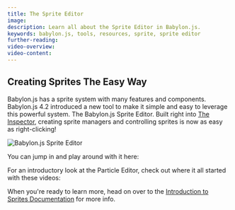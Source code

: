 ```yaml
---
title: The Sprite Editor
image: 
description: Learn all about the Sprite Editor in Babylon.js.
keywords: babylon.js, tools, resources, sprite, sprite editor
further-reading:
video-overview:
video-content:
---
```


## Creating Sprites The Easy Way

Babylon.js has a sprite system with many features and components. Babylon.js 4.2 introduced a new tool to make it simple and easy to leverage this powerful system. The Babylon.js Sprite Editor. Built right into [The Inspector](/toolsAndResources/inspector), creating sprite managers and controlling sprites is now as easy as right-clicking!

<img src="/img/tools/spriteEditor.jpg" title="Babylon.js Sprite Editor"/>

You can jump in and play around with it here: <Playground id="#G3Q7GR#1" title="Sprite Editor" description="Simple example of sprites using the sprite editor."/>

For an introductory look at the Particle Editor, check out where it all started with these videos:

<Youtube id="v02wuOGD0Sg"/>

When you're ready to learn more, head on over to the [Introduction to Sprites Documentation](/features/featuresDeepDive/sprites/sprites_introduction) for more info.
